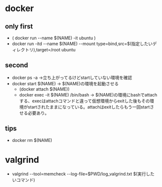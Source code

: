 # docker

## only first
- ( docker run --name \$(NAME) -it ubuntu )
- docker run -itd --name \$(NAME) --mount type=bind,src=$(指定したいディレクトリ),target=/root ubuntu

## second
- docker ps -a →立ち上がってるけどstartしていない環境を確認
- docker start \$(NAME) → \$(NAME)の環境を起動させる 
    - (docker attach $(NAME))
    - docker exec -it \$(NAME) /bin/bash → $(NAME)の環境にbashでattachする、execはattachコマンドと違って仮想環境からexitした後もその環境がstartされたままになっている。attachはexitしたらもう一回startさせる必要あり。

## tips
- docker rm $(NAME)

# valgrind
- valgrind --tool=memcheck --log-file=\$PWD/log_valgrind.txt $(実行したいコマンド)
